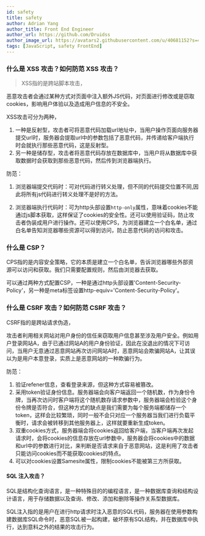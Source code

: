 ```yaml
---
id: safety
title: safety
author: Adrian Yang
author_title: Front End Engineer
author_url: https://github.com/Druidss
author_image_url: https://avatars2.githubusercontent.com/u/40681152?s=460&u=e324c1f3465c768888c1fcf798b5f5eb1be9d60d&v=4
tags: [JavaScript, safety FrontEnd]
---
```




### 什么是 XSS 攻击？如何防范 XSS 攻击？

> XSS指的是跨站脚本攻击，

恶意攻击者会通过某种方式对页面中注入额外JS代码，对页面进行修改或是窃取cookies，影响用户体验以及造成用户信息的不安全。

XSS攻击可分为两种，

1. 一种是反射型，攻击者可将恶意代码加载url地址中，当用户操作页面向服务器提交url时，服务器会提取url中的参数包括了恶意代码，并传递给客户端执行时会就执行那些恶意代码，这是反射型。
2. 另一种是储存型，攻击者将恶意代码存放在数据库中，当用户将从数据库中获取数据时会获取到那些恶意代码，然后传到浏览器端执行。

防范：

1. 浏览器端提交代码时：可对代码进行转义处理，但不同的代码提交位置不同,因此将所有js代码进行转义处理不是好的方法。

2. 浏览器端执行代码时：可为http头部设置`http-only`属性，意味着cookies不能通过js脚本获取，这样保证了cookies的安全性。还可以使用验证码，防止攻击者伪装成用户进行操作。还可以使用CPS，为浏览器建立一个白名单，通过白名单告知浏览器哪些资源可以得到访问，防止恶意代码的访问和攻击。

### 什么是 CSP？

CPS指的是内容安全策略，它的本质是建立一个白名单，告诉浏览器哪些外部资源可以访问和获取。我们只需要配置规则，然后由浏览器去获取。

可以通过两种方式配置CSP，一种是通过http头部设置'Content-Security-Policy'，另一种是meta标签设置http-equiv='Content-Security-Policy'。

### 什么是 CSRF 攻击？如何防范 CSRF 攻击？

CSRF指的是跨站请求伪造，

攻击者利用相关网站对用户身份的信任来窃取用户信息甚至涉及用户安全。例如用户登录网站A，由于已通过网站A的用户身份验证，因此在没退出的情况下可访问，当用户无意通过恶意网站再次访问网站A时，恶意网站会欺骗网站A，让其误以为是用户本意登录，实质上是恶意网站的一种欺骗行为。

防范：

1. 验证refener信息，查看登录来源，但这种方式容易被篡改。
2. 采用token验证身份信息。服务器端会向客户端返回一个随机数，作为身份令牌，当再次访问时客户端将这个随机数存请求参数中，服务器端会检验这个身份令牌是否符合，但这种方式的缺点是我们需要为每个服务端都储存一个token，这样会比较繁琐，同时一般不会只对应一个服务器当我们进行负载平衡时，请求会被转移到其他服务器上，这样就要重新生成token。
3. 双重cookies方式，服务器端会将cookies返回给客户端，当客户端再次发起请求时，会将cookies的信息存放在url参数中，服务器会将cookies中的数据和url中的参数进行对比，来判断是否请求来自于恶意网站，这是利用了攻击者只能访问cookies而不能获取cookies的特点。
4. 可以对cookies设置Samesite属性，限制cookies不能被第三方所获取。

#### SQL 注入攻击？

SQL是结构化查询语言，是一种特殊目的的编程语言，是一种数据库查询和结构设计语言，用于存储数据以及查询、修改、添加和删除等操作关系型数据库。

SQL注入指的是用户在进行http请求时注入恶意的SQL代码，服务器在使用参数构建数据库SQL命令时，恶意SQL被一起构建，破坏原有SQL结构，并在数据库中执行，达到意料之外的结果的攻击行为。